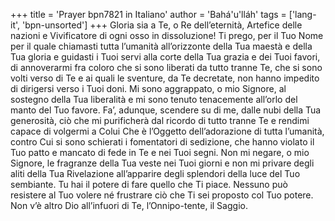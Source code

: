 +++
title = 'Prayer bpn7821 in Italiano'
author = 'Bahá'u'lláh'
tags = ['lang-it', 'bpn-unsorted']
+++
Gloria sia a Te, o Re dell’eternità, Artefice delle nazioni e Vivificatore di ogni osso in dissoluzione! Ti prego, per il Tuo Nome per il quale chiamasti tutta l’umanità all’orizzonte della Tua maestà e della Tua gloria e guidasti i Tuoi servi alla corte della Tua grazia e dei Tuoi favori, di annoverarmi fra coloro che si sono liberati da tutto tranne Te, che si sono volti verso di Te e ai quali le sventure, da Te decretate, non hanno impedito di dirigersi verso i Tuoi doni. 
Mi sono aggrappato, o mio Signore, al sostegno della Tua liberalità e mi sono tenuto tenacemente all’orlo del manto del Tuo favore. Fa’, adunque, scendere su di me, dalle nubi della Tua generosità, ciò che mi purificherà dal ricordo di tutto tranne Te e rendimi capace di volgermi a Colui Che è l’Oggetto dell’adorazione di tutta l’umanità, contro Cui si sono schierati i fomentatori di sedizione, che hanno violato il Tuo patto e mancato di fede in Te e nei Tuoi segni. 
Non mi negare, o mio Signore, le fragranze della Tua veste nei Tuoi giorni e non mi privare degli aliti della Tua Rivelazione all’apparire degli splendori della luce del Tuo sembiante. Tu hai il potere di fare quello che Ti piace. Nessuno può resistere al Tuo volere né frustrare ciò che Ti sei proposto col Tuo potere. 
Non v’è altro Dio all’infuori di Te, l’Onnipo-tente, il Saggio.
